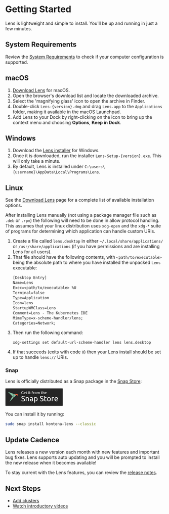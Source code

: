# Getting Started

Lens is lightweight and simple to install. You'll be up and running in just a few minutes.


## System Requirements

Review the [System Requirements](/supporting/requirements/) to check if your computer configuration is supported.


## macOS

1. [Download Lens](https://github.com/lensapp/lens/releases) for macOS.
2. Open the browser's download list and locate the downloaded archive.
3. Select the 'magnifying glass' icon to open the archive in Finder.
4. Double-click `Lens-{version}.dmg` and drag `Lens.app` to the `Applications` folder, making it available in the macOS Launchpad.
5. Add Lens to your Dock by right-clicking on the icon to bring up the context menu and choosing **Options**, **Keep in Dock**.


## Windows

1. Download the [Lens installer](https://github.com/lensapp/lens/releases) for Windows.
2. Once it is downloaded, run the installer `Lens-Setup-{version}.exe`. This will only take a minute.
3. By default, Lens is installed under `C:\users\{username}\AppData\Local\Programs\Lens`.


## Linux

See the [Download Lens](https://github.com/lensapp/lens/releases) page for a complete list of available installation options.

After installing Lens manually (not using a package manager file such as `.deb` or `.rpm`) the following will need to be done in allow protocol handling.
This assumes that your linux distribution uses `xdg-open` and the `xdg-*` suite of programs for determining which application can handle custom URIs.

1. Create a file called `lens.desktop` in either `~/.local/share/applications/` or `/usr/share/applications` (if you have permissions and are installing Lens for all users).
1. That file should have the following contents, with `<path/to/executable>` being the absolute path to where you have installed the unpacked `Lens` executable:
    ```
    [Desktop Entry]
    Name=Lens
    Exec=<path/to/executable> %U
    Terminal=false
    Type=Application
    Icon=lens
    StartupWMClass=Lens
    Comment=Lens - The Kubernetes IDE
    MimeType=x-scheme-handler/lens;
    Categories=Network;
    ```
1. Then run the following command:
    ```
    xdg-settings set default-url-scheme-handler lens lens.desktop
    ```
1. If that succeeds (exits with code `0`) then your Lens install should be set up to handle `lens://` URIs.

### Snap

Lens is officially distributed as a Snap package in the [Snap Store](https://snapcraft.io/store):

[![Get it from the Snap Store](images/snap-store.png)](https://snapcraft.io/kontena-lens)

You can install it by running:

```bash
sudo snap install kontena-lens --classic
```

## Update Cadence

Lens releases a new version each month with new features and important bug fixes. Lens supports auto updating and you will be prompted to install the new release when it becomes available!

To stay current with the Lens features, you can review the [release notes](https://github.com/lensapp/lens/releases).


## Next Steps

- [Add clusters](../clusters/adding-clusters.md)
- [Watch introductory videos](./introductory-videos.md)
